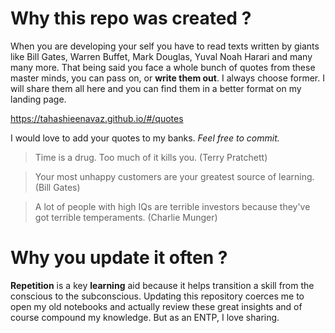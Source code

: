 
# Why this repo was created ?
When you are developing your self you have to read texts written by giants like Bill Gates, Warren Buffet, Mark Douglas, Yuval Noah Harari and many many more.
That being said you face a whole bunch of quotes from these master minds, you can pass on, or **write them out**.
I always choose former.
I will share them all here and you can find them in a better format on my landing page.

https://tahashieenavaz.github.io/#/quotes

I would love to add your quotes to my banks. 
*Feel free to commit.*

> Time is a drug. Too much of it kills you.
> (Terry Pratchett)

> Your most unhappy customers are your greatest source of learning.
> (Bill Gates)

> A lot of people with high IQs are terrible investors because they've got terrible temperaments.
> (Charlie Munger)


# Why you update it often ?
**Repetition** is a key **learning** aid because it helps transition a skill from the conscious to the subconscious.
Updating this repository coerces me to open my old notebooks and actually review these great insights and of course compound my knowledge.
But as an ENTP, I love sharing.
